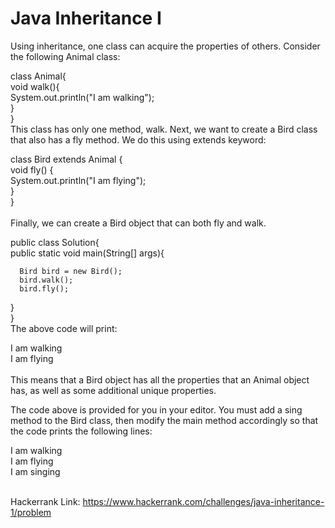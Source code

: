 # Java Inheritance I

Using inheritance, one class can acquire the properties of others. Consider the following Animal class:

class Animal{ <br>
    void walk(){ <br>
        System.out.println("I am walking"); <br>
    } <br>
} <br>
This class has only one method, walk. Next, we want to create a Bird class that also has a fly method. We do this using extends keyword:

class Bird extends Animal { <br>
    void fly() { <br>
        System.out.println("I am flying"); <br>
    } <br>
} <br><br>
Finally, we can create a Bird object that can both fly and walk.

public class Solution{ <br>
   public static void main(String[] args){ <br>

      Bird bird = new Bird(); 
      bird.walk(); 
      bird.fly(); 
   } <br>
} <br>
The above code will print:

I am walking <br>
I am flying <br><br>
This means that a Bird object has all the properties that an Animal object has, as well as some additional unique properties. <br>

The code above is provided for you in your editor. You must add a sing method to the Bird class, then modify the main method accordingly so that the code prints the following lines:

I am walking <br>
I am flying <br>
I am singing <br><br>

Hackerrank Link: https://www.hackerrank.com/challenges/java-inheritance-1/problem
